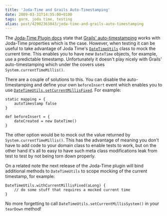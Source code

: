 ```yaml
---
title: 'Joda-Time and Grails Auto-Timestamping'
date: 2009-03-31T14:55:00+0100
tags: gorm, joda time, testing
alias: post/42902363843/joda-time-and-grails-auto-timestamping
---
```


The [Joda-Time Plugin docs][1] state that [Grails' auto-timestamping][2] works with Joda-Time properties which is the case. However, when testing it can be useful to take advantage of Joda Time's [`DateTimeUtils`][3] class to mock the current time. This enables you to have new `DateTime` objects, for example, use a predictable timestamp. Unfortunately it doesn't play nicely with Grails' auto-timestamping which under the covers uses `System.currentTimeMillis()`.

<!-- more -->

There are a couple of solutions to this. You can disable the auto-timestamping and define your own `beforeInsert` event which enables you to use [`DateTimeUtils.setCurrentMillisFixed`][4]. For example:

    static mapping = {
        autoTimestamp false
    }

    def beforeInsert = {
        dateCreated = new DateTime()
    }

The other option would be to mock out the value returned by `System.currentTimeMillis()`. This has the advantage of meaning you don't have to add code to your domain class to enable tests to work, but on the other hand it's all to easy to have such meta class modifications leak from test to test by not being torn down properly.

On a related note the next release of the Joda-Time plugin will bind additional methods to `DateTimeUtils` to scope mocking of the current timestamp, for example:

    DateTimeUtils.withCurrentMillisFixed(aLong) {
        // do some stuff that requires a mocked current time
    }

No more forgetting to call `DateTimeUtils.setCurrentMillisSystem()` in your `tearDown` method!

[1]: http://grails.org/JodaTime+Plugin
[2]: http://grails.org/doc/1.1.x/guide/5.%20Object%20Relational%20Mapping%20(GORM).html#5.5.1%20Events%20and%20Auto%20Timestamping
[3]: http://joda-time.sourceforge.net/api-release/org/joda/time/DateTimeUtils.html
[4]: http://joda-time.sourceforge.net/api-release/org/joda/time/DateTimeUtils.html#setCurrentMillisFixed(long)
